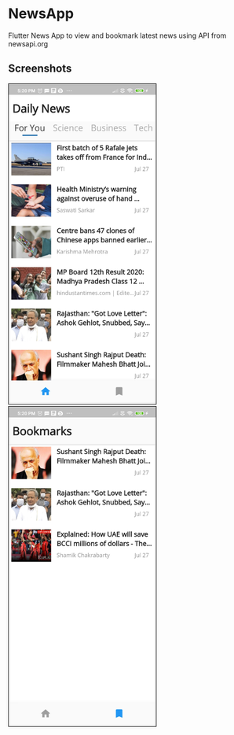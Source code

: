 # NewsApp

Flutter News App to view and bookmark latest news using API from newsapi.org

## Screenshots
<div >
<img src="https://github.com/raghavendra-achakeri/Flutter-NewsApp/blob/master/images/home_page.jpg?raw=true" width="300" style="border: 1px solid black"/>
<img src="https://github.com/raghavendra-achakeri/Flutter-NewsApp/blob/master/images/bookamrks_page.jpg?raw=true" width="300" style="border: 1px solid black"/>
</div>